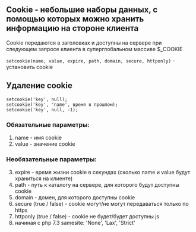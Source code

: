 ## Cookie - небольшие наборы данных, с помощью которых можно хранить информацию на стороне клиента
Cookie передаются в заголовках и доступны на сервере при следующем запросе клиента в суперглобальном массиве $_COOKIE

`setcookie(name, value, expire, path, domain, secure, httponly)` - установить cookie

## Удаление cookie
    setcookie('key', null); 
    setcookie('key', 'name', время в прошлом);
    setcookie('key', null, -1);

### Обязательные параметры:
1) name - имя cookie
2) value - значение cookie

### Необязательные параметры:
3) expire - время жизни cookie в секундах (сколько name и value будут храниться на клиенте)
4) path - путь к каталогу на сервере, для которого будут доступны cookie
5) domain - домен, для которого доступны cookie
6) secure (true / false) - cookie могут/не могут передаваться только по https
7) httponly (true / false) - cookie не будет/будет доступны js
8) начиная с php 7.3 samesite: 'None', 'Lax', 'Strict'


